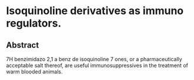 # Isoquinoline derivatives as immuno regulators.

## Abstract
7H benzimidazo 2,1 a benz de isoquinoline 7 ones, or a pharmaceutically acceptable salt thereof, are useful immunosuppressives in the treatment of warm blooded animals.